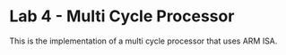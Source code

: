 # Lab 4 - Multi Cycle Processor
This is the implementation of a multi cycle processor that uses ARM ISA.

